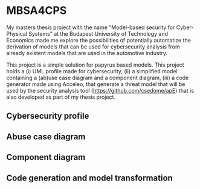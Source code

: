 # MBSA4CPS
My masters thesis project with the name "Model-based security for Cyber-Physical Systems" at the Budapest University of Technology and Economics made me explore the possibilities of potentially automatize the derivation of models that can be used for cybersecurity analysis from already existent models that are used in the automotive industry.

This project is a simple solution for papyrus based models. This project holds a (i) UML profile made for cybersecurity, (ii) a simplified model containing a (ab)use case diagram and a component diagram, (iii) a code generator made using Acceleo, that generate a threat model that will be used by the security analysis tool (https://github.com/csedome/apE) that is also developed as part of my thesis project.

## Cybersecurity profile

## Abuse case diagram

## Component diagram

## Code generation and model transformation
